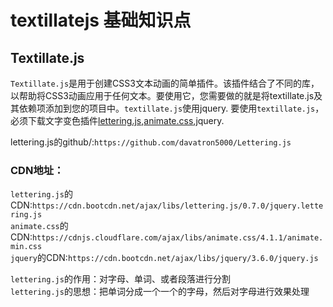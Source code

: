 # textillatejs 基础知识点
## Textillate.js
`Textillate.js`是用于创建CSS3文本动画的简单插件。该插件结合了不同的库，以帮助将CSS3动画应用于任何文本。要使用它，您需要做的就是将textillate.js及其依赖项添加到您的项目中。`textillate.js`使用jquery.
要使用`textillate.js`，必须下载文字变色插件[lettering.js](http://letteringjs.com/),[animate.css](https://animate.style/),jquery.

lettering.js的github/:`https://github.com/davatron5000/Lettering.js`<br>

### CDN地址：
`lettering.js`的CDN:`https://cdn.bootcdn.net/ajax/libs/lettering.js/0.7.0/jquery.lettering.js` <br>
`animate.css`的CDN:`https://cdnjs.cloudflare.com/ajax/libs/animate.css/4.1.1/animate.min.css`<br>
`jquery`的CDN:`https://cdn.bootcdn.net/ajax/libs/jquery/3.6.0/jquery.js`<br>


`lettering.js`的作用：对字母、单词、或者段落进行分割<br>
`lettering.js`的思想：把单词分成一个一个的字母，然后对字母进行效果处理<br>